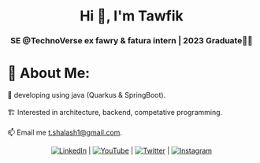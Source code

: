 <h1 align="center">Hi 👋, I'm Tawfik</h1>
<h3 align="center"> SE @TechnoVerse ex fawry & fatura intern | 2023 Graduate🎉🎉</h3>

# 💫 About Me:
🌱 developing using java (Quarkus & SpringBoot). 
<br><br>🏗  Interested in architecture, backend, competative programming.
<br><br>📫 Email me t.shalash1@gmail.com.
<br>

<p align="center">
  <a href="https://www.linkedin.com/in/tawfeek-shalash/"><img src="https://img.icons8.com/color/48/000000/linkedin.png" alt="LinkedIn"/></a> |
  <a href="https://www.youtube.com/c/TawfikShalash"><img src="https://img.icons8.com/color/48/000000/youtube-play.png" alt="YouTube"/></a> |
  <a href="https://twitter.com/TawfeekShalash"><img src="https://img.icons8.com/color/48/000000/twitter.png" alt="Twitter"/></a> |
  <a href="https://www.instagram.com/tawfeekshalash/"><img src="https://img.icons8.com/color/48/000000/instagram-new.png" alt="Instagram"/></a>
</p>

